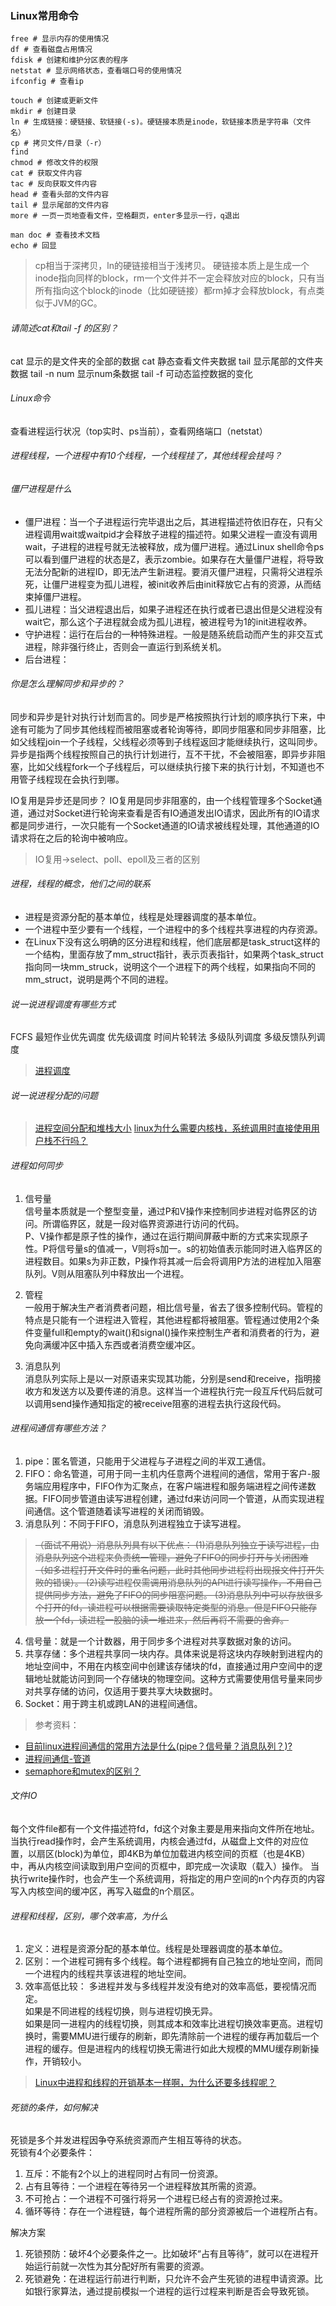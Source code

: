 ### Linux常用命令
```shell
free # 显示内存的使用情况
df # 查看磁盘占用情况
fdisk # 创建和维护分区表的程序
netstat # 显示网络状态，查看端口号的使用情况
ifconfig # 查看ip

touch # 创建或更新文件
mkdir # 创建目录
ln # 生成链接：硬链接、软链接(-s)。硬链接本质是inode，软链接本质是字符串（文件名）
cp # 拷贝文件/目录（-r）
find
chmod # 修改文件的权限
cat # 获取文件内容
tac # 反向获取文件内容
head # 查看头部的文件内容
tail # 显示尾部的文件内容
more # 一页一页地查看文件，空格翻页，enter多显示一行，q退出

man doc # 查看技术文档
echo # 回显
```
>cp相当于深拷贝，ln的硬链接相当于浅拷贝。
>硬链接本质上是生成一个inode指向同样的block，rm一个文件并不一定会释放对应的block，只有当所有指向这个block的inode（比如硬链接）都rm掉才会释放block，有点类似于JVM的GC。

###### 请简述cat和tail -f 的区别？
cat 显示的是文件夹的全部的数据
cat 静态查看文件夹数据
tail 显示尾部的文件夹数据
tail -n num 显示num条数据
tail -f 可动态监控数据的变化
###### Linux命令
查看进程运行状况（top实时、ps当前），查看网络端口（netstat）

###### 进程线程，一个进程中有10个线程，一个线程挂了，其他线程会挂吗？

###### 僵尸进程是什么
* 僵尸进程：当一个子进程运行完毕退出之后，其进程描述符依旧存在，只有父进程调用wait或waitpid才会释放子进程的描述符。如果父进程一直没有调用wait，子进程的进程号就无法被释放，成为僵尸进程。通过Linux shell命令ps可以看到僵尸进程的状态是Z，表示zombie。如果存在大量僵尸进程，将导致无法分配新的进程ID，即无法产生新进程。要消灭僵尸进程，只需将父进程杀死，让僵尸进程变为孤儿进程，被init收养后由init释放它占有的资源，从而结束掉僵尸进程。
* 孤儿进程：当父进程退出后，如果子进程还在执行或者已退出但是父进程没有wait它，那么这个子进程就会成为孤儿进程，被进程号为1的init进程收养。
* 守护进程：运行在后台的一种特殊进程。一般是随系统启动而产生的非交互式进程，除非强行终止，否则会一直运行到系统关机。
* 后台进程：

###### 你是怎么理解同步和异步的？
同步和异步是针对执行计划而言的。同步是严格按照执行计划的顺序执行下来，中途有可能为了同步其他线程而被阻塞或者轮询等待，即同步阻塞和同步非阻塞，比如父线程join一个子线程，父线程必须等到子线程返回才能继续执行，这叫同步。异步是指两个线程按照自己的执行计划进行，互不干扰，不会被阻塞，即异步非阻塞，比如父线程fork一个子线程后，可以继续执行接下来的执行计划，不知道也不用管子线程现在会执行到哪。

IO复用是异步还是同步？
IO复用是同步非阻塞的，由一个线程管理多个Socket通道，通过对Socket进行轮询来查看是否有IO通道发出IO请求，因此所有的IO请求都是同步进行，一次只能有一个Socket通道的IO请求被线程处理，其他通道的IO请求将在之后的轮询中被响应。
>IO复用->select、poll、epoll及三者的区别

###### 进程，线程的概念，他们之间的联系
* 进程是资源分配的基本单位，线程是处理器调度的基本单位。
* 一个进程中至少要有一个线程，一个进程中的多个线程共享进程的内存资源。
* 在Linux下没有这么明确的区分进程和线程，他们底层都是task_struct这样的一个结构，里面存放了mm_struct指针，表示页表指针，如果两个task_struct指向同一块mm_struck，说明这个一个进程下的两个线程，如果指向不同的mm_struct，说明是两个不同的进程。

###### 说一说进程调度有哪些方式
FCFS
最短作业优先调度
优先级调度
时间片轮转法
多级队列调度
多级反馈队列调度
>[进程调度](https://blog.csdn.net/zy010101/article/details/94469587s)

###### 说一说进程分配的问题

>[进程空间分配和堆栈大小](https://www.cnblogs.com/ladawn/p/8449399.html)
>[linux为什么需要内核栈，系统调用时直接使用用户栈不行吗？](https://www.zhihu.com/question/43699081/answer/124798606)

###### 进程如何同步
1. 信号量  
信号量本质就是一个整型变量，通过P和V操作来控制同步进程对临界区的访问。所谓临界区，就是一段对临界资源进行访问的代码。  
P、V操作都是原子性的操作，通过在运行期间屏蔽中断的方式来实现原子性。P将信号量s的值减一，V则将s加一。s的初始值表示能同时进入临界区的进程数目。如果s为非正数，P操作将其减一后会将调用P方法的进程加入阻塞队列。V则从阻塞队列中释放出一个进程。

2. 管程  
一般用于解决生产者消费者问题，相比信号量，省去了很多控制代码。管程的特点是只能有一个进程进入管程，其他进程都将被阻塞。管程通过使用2个条件变量full和empty的wait()和signal()操作来控制生产者和消费者的行为，避免向满缓冲区中插入东西或者消费空缓冲区。

3. 消息队列  
消息队列实际上是以一对原语来实现其功能，分别是send和receive，指明接收方和发送方以及要传递的消息。这样当一个进程执行完一段互斥代码后就可以调用send操作通知指定的被receive阻塞的进程去执行这段代码。

###### 进程间通信有哪些方法？
1. pipe：匿名管道，只能用于父进程与子进程之间的半双工通信。
2. FIFO：命名管道，可用于同一主机内任意两个进程间的通信，常用于客户-服务端应用程序中，FIFO作为汇聚点，在客户端进程和服务端进程之间传递数据。FIFO同步管道由读写进程创建，通过fd来访问同一个管道，从而实现进程间通信。这个管道随着读写进程的关闭而销毁。
3. 消息队列：不同于FIFO，消息队列进程独立于读写进程。
>~~（面试不用说）消息队列具有以下优点：
(1)消息队列独立于读写进程，由消息队列这个进程来负责统一管理，避免了FIFO的同步打开与关闭困难（如多进程打开文件时的重名问题，此时其他同步进程将出现报文件打开失败的错误）。
(2)读写进程仅需调用消息队列的API进行读写操作，不用自己提供同步方法，避免了FIFO的同步阻塞问题。
(3)消息队列中可以存放很多个打开的fd，读进程可以根据需要读取特定类型的消息。但是FIFO只能存放一个fd，读进程一股脑的读一堆进来，然后再将不需要的舍弃。~~
4. 信号量：就是一个计数器，用于同步多个进程对共享数据对象的访问。
5. 共享存储：多个进程共享同一块内存。具体来说是将这块内存映射到进程内的地址空间中，不用在内核空间中创建该存储块的fd，直接通过用户空间中的逻辑地址就能访问到同一个存储块的物理空间。这种方式需要使用信号量来同步对共享存储的访问，仅适用于要共享大块数据时。
6. Socket：用于跨主机或跨LAN的进程间通信。

>参考资料：
* [目前linux进程间通信的常用方法是什么(pipe？信号量？消息队列？)?](https://www.zhihu.com/question/23995948)
* [进程间通信-管道](https://zhuanlan.zhihu.com/p/106222551)
* [semaphore和mutex的区别？](https://www.zhihu.com/question/47704079)

###### 文件IO
每个文件file都有一个文件描述符fd，fd这个对象主要是用来指向文件所在地址。
当执行read操作时，会产生系统调用，内核会通过fd，从磁盘上文件的对应位置，以扇区(block)为单位，即4KB为单位加载进内核空间的页框（也是4KB）中，再从内核空间读取到用户空间的页框中，即完成一次读取（载入）操作。
当执行write操作时，也会产生一个系统调用，将指定的用户空间的n个内存页的内容写入内核空间的缓冲区，再写入磁盘的n个扇区。

###### 进程和线程，区别，哪个效率高，为什么
1. 定义：进程是资源分配的基本单位。线程是处理器调度的基本单位。
2. 区别：一个进程可拥有多个线程。每个进程都拥有自己独立的地址空间，而同一个进程内的线程共享该进程的地址空间。
3. 效率高低比较：
多进程并发与多线程并发没有绝对的效率高低，要视情况而定。  
如果是不同进程的线程切换，则与进程切换无异。  
如果是同一进程内的线程切换，则其成本和效率比进程切换效率更高。进程切换时，需要MMU进行缓存的刷新，即先清除前一个进程的缓存再加载后一个进程的缓存。但是进程内的线程切换无需进行如此大规模的MMU缓存刷新操作，开销较小。
>[Linux中进程和线程的开销基本一样啊，为什么还要多线程呢？](https://www.zhihu.com/question/19903801)

###### 死锁的条件，如何解决
死锁是多个并发进程因争夺系统资源而产生相互等待的状态。  
死锁有4个必要条件：
1. 互斥：不能有2个以上的进程同时占有同一份资源。
2. 占有且等待：一个进程在等待另一个进程释放其所需的资源。
3. 不可抢占：一个进程不可强行将另一个进程已经占有的资源抢过来。
4. 循环等待：存在一个进程链，每个进程所需的部分资源被后一个进程所占有。

解决方案  
1. 死锁预防：破坏4个必要条件之一。比如破坏“占有且等待”，就可以在进程开始运行前就一次性为其分配好所有需要的资源。
2. 死锁避免：在进程运行前进行判断，只允许不会产生死锁的进程申请资源。比如银行家算法，通过提前模拟一个进程的运行过程来判断是否会导致死锁。
